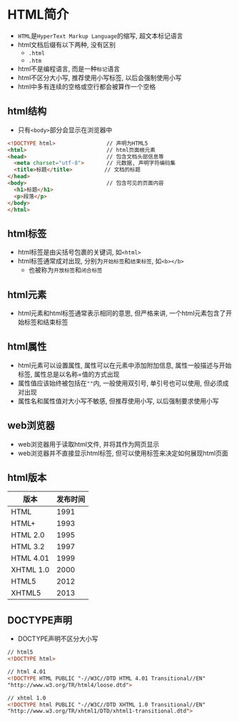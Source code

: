 # HTML简介

* `HTML`是`HyperText Markup Language`的缩写, 超文本标记语言
* html文档后缀有以下两种, 没有区别
    - `.html`
    - `.htm`
* html不是编程语言, 而是一种`标记`语言
* html不区分大小写, 推荐使用小写标签, 以后会强制使用小写
* html中多有连续的空格或空行都会被算作一个空格

## html结构

* 只有`<body>`部分会显示在浏览器中

```html
<!DOCTYPE html>                // 声明为HTML5
<html>                         // html页面根元素
<head>                         // 包含文档头部信息等
  <meta charset="utf-8">       // 元数据, 声明字符编码集
  <title>标题</title>          // 文档的标题
</head>
<body>                         // 包含可见的页面内容
  <h1>标题</h1>                
  <p>段落</p>
</body>
</html>
```

## html标签

* html标签是由尖括号包裹的关键词, 如`<html>`
* html标签通常成对出现, 分别为`开始标签`和`结束标签`, 如`<b></b>`
    - 也被称为`开放标签`和`闭合标签`

## html元素

* html元素和html标签通常表示相同的意思, 但严格来讲, 一个html元素包含了开始标签和结束标签


## html属性

* html元素可以设置属性, 属性可以在元素中添加附加信息, 属性一般描述与开始标签, 属性总是以名称=值的方式出现
* 属性值应该始终被包括在`""`内, 一般使用双引号, 单引号也可以使用, 但必须成对出现
* 属性名和属性值对大小写不敏感, 但推荐使用小写, 以后强制要求使用小写

## web浏览器

* web浏览器用于读取html文件, 并将其作为网页显示
* web浏览器并不直接显示html标签, 但可以使用标签来决定如何展现html页面


## html版本

|版本|发布时间|
|----|--------|
|HTML|1991|
|HTML+|1993|
|HTML 2.0|1995|
|HTML 3.2|1997|
|HTML 4.01|1999|
|XHTML 1.0|2000|
|HTML5|2012|
|XHTML5|2013|


## DOCTYPE声明

* DOCTYPE声明不区分大小写

```html
// html5
<!DOCTYPE html>

// html 4.01
<!DOCTYPE HTML PUBLIC "-//W3C//DTD HTML 4.01 Transitional//EN"
"http://www.w3.org/TR/html4/loose.dtd">

// xhtml 1.0
<!DOCTYPE html PUBLIC "-//W3C//DTD XHTML 1.0 Transitional//EN"
"http://www.w3.org/TR/xhtml1/DTD/xhtml1-transitional.dtd">
```
